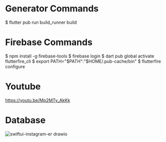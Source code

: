 # Generator Commands

$ flutter pub run build_runner build

# Firebase Commands
$ npm install -g firebase-tools
$ firebase login
$ dart pub global activate flutterfire_cli
$ export PATH="$PATH":"$HOME/.pub-cache/bin"
$ flutterfire configure

# Youtube

https://youtu.be/Mp2MTy_AkKk


# Database

![swiftui-instagram-er drawio](https://github.com/mzunohkaru/SwiftUI-Sample-TikTok/assets/99012157/2488b2b6-3345-4f49-a32b-2164f71ffa8a)
